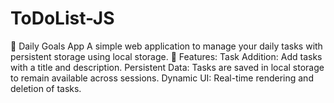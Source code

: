 # ToDoList-JS
🚀 Daily Goals App A simple web application to manage your daily tasks with persistent storage using local storage.  🌟 Features: Task Addition: Add tasks with a title and description. Persistent Data: Tasks are saved in local storage to remain available across sessions. Dynamic UI: Real-time rendering and deletion of tasks. 
